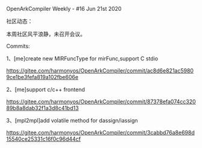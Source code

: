 OpenArkCompiler Weekly - #16 Jun 21st 2020

社区动态：

本周社区风平浪静，未召开会议。

Commits:

1、[me]create new MIRFuncType for mirFunc,support C stdio

https://gitee.com/harmonyos/OpenArkCompiler/commit/ac8d6e821ac59809ce1be3fefa819a102fbe606e

2、[me]support c/c++ frontend

https://gitee.com/harmonyos/OpenArkCompiler/commit/87378efa074cc32089b8a8dab32f1a3d8c41bd13

3、[mpl2mpl]add volatile method for dassign/iassign

https://gitee.com/harmonyos/OpenArkCompiler/commit/3cabbd76a8e698d15540ce25331c16f0c96d44cf